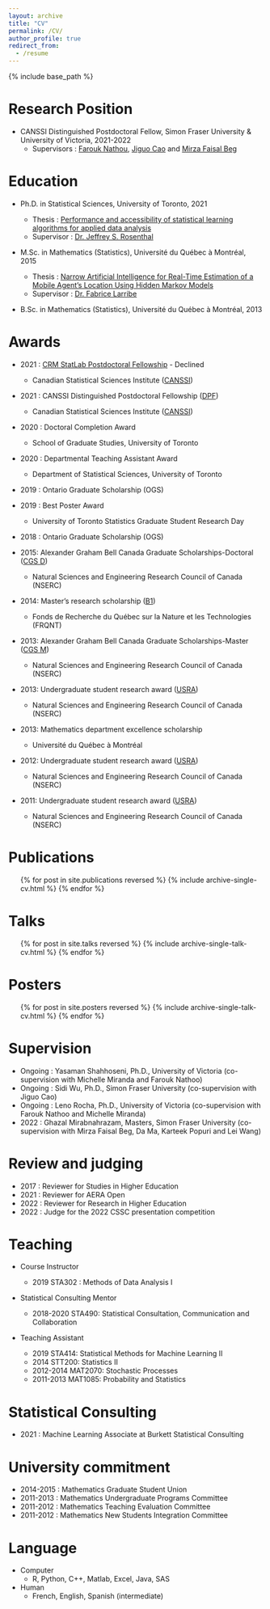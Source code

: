 ```yaml
---
layout: archive
title: "CV"
permalink: /CV/
author_profile: true
redirect_from:
  - /resume
---
```


{% include base_path %}

Research Position
======

* CANSSI Distinguished Postdoctoral Fellow, Simon Fraser University & University of Victoria, 2021-2022
  * Supervisors : [Farouk Nathou](https://www.math.uvic.ca/~nathoo/), [Jiguo Cao](https://www.sfu.ca/science/stat/cao/) and [Mirza Faisal Beg](https://www.sfu.ca/engineering/faculty-and-staff/faculty/faisal_beg.html)

Education
======

* Ph.D. in Statistical Sciences, University of Toronto, 2021
  * Thesis : [Performance and accessibility of
statistical learning algorithms for applied data analysis](https://cedricbeaulac.github.io/files/ut-thesis.pdf)
  * Supervisor : [Dr. Jeffrey S. Rosenthal](http://probability.ca/jeff/)

* M.Sc. in Mathematics (Statistics), Université du Québec à Montréal, 2015
  * Thesis : [Narrow Artificial Intelligence for Real-Time Estimation of a Mobile Agent’s Location Using Hidden Markov Models](https://cedricbeaulac.github.io/files/VersionFinale.pdf)
  * Supervisor : [Dr. Fabrice Larribe](http://fabricelarribe.uqam.ca)

* B.Sc. in Mathematics (Statistics), Université du Québec à Montréal, 2013

Awards
======
* 2021 : [CRM StatLab Postdoctoral Fellowship](http://www.canssi.ca/wp-content/uploads/2020/12/CRM-StatLabOct2020.pdf) - Declined
  * Canadian Statistical Sciences Institute ([CANSSI](http://www.canssi.ca/))
   
* 2021 : CANSSI Distinguished Postdoctoral Fellowship ([DPF](http://www.canssi.ca/research-and-training-opportunities/canssi-postdoctoral-fellowships/))
  * Canadian Statistical Sciences Institute ([CANSSI](http://www.canssi.ca/))

* 2020 : Doctoral Completion Award
  * School of Graduate Studies, University of Toronto

* 2020 : Departmental Teaching Assistant Award
  * Department of Statistical Sciences, University of Toronto

* 2019 : Ontario Graduate Scholarship (OGS)

* 2019 : Best Poster Award
  * University of Toronto Statistics Graduate Student Research Day 

* 2018 : Ontario Graduate Scholarship (OGS)

* 2015: Alexander Graham Bell Canada Graduate Scholarships-Doctoral ([CGS D](http://www.nserc-crsng.gc.ca/Students-Etudiants/PG-CS/CGSD-BESCD_eng.asp))
  * Natural Sciences and Engineering Research Council of Canada (NSERC)

* 2014: Master’s research scholarship ([B1](http://www.frqnt.gouv.qc.ca/en/bourses-et-subventions/consulter-les-programmes-remplir-une-demande/bourse/programs-of-scholarships-of-2supndsup-and-3suprdsup-cycles-hwcq7b9k1466174971607))
  * Fonds de Recherche du Québec sur la Nature et les Technologies (FRQNT)

* 2013: Alexander Graham Bell Canada Graduate Scholarships-Master ([CGS M](http://www.nserc-crsng.gc.ca/Students-Etudiants/PG-CS/CGSM-BESCM_eng.asp))
  * Natural Sciences and Engineering Research Council of Canada (NSERC)

* 2013: Undergraduate student research award ([USRA](http://www.nserc-crsng.gc.ca/Students-Etudiants/UG-PC/USRA-BRPC_eng.asp))
  * Natural Sciences and Engineering Research Council of Canada (NSERC)
  
* 2013: Mathematics department excellence scholarship
  * Université du Québec à Montréal

* 2012: Undergraduate student research award ([USRA](http://www.nserc-crsng.gc.ca/Students-Etudiants/UG-PC/USRA-BRPC_eng.asp))
  * Natural Sciences and Engineering Research Council of Canada (NSERC)

* 2011: Undergraduate student research award ([USRA](http://www.nserc-crsng.gc.ca/Students-Etudiants/UG-PC/USRA-BRPC_eng.asp))
  * Natural Sciences and Engineering Research Council of Canada (NSERC)

  
Publications
======
  <ul>{% for post in site.publications reversed %}
    {% include archive-single-cv.html %}
  {% endfor %}</ul>
  
Talks
======
  <ul>{% for post in site.talks reversed %}
    {% include archive-single-talk-cv.html %}
  {% endfor %}</ul>
  
Posters
======
  
   <ul>{% for post in site.posters reversed %}
    {% include archive-single-talk-cv.html %}
  {% endfor %}</ul>
  
Supervision
======

* Ongoing : Yasaman Shahhoseni, Ph.D., University of Victoria (co-supervision with Michelle Miranda and Farouk Nathoo)
* Ongoing : Sidi Wu, Ph.D., Simon Fraser University (co-supervision with Jiguo Cao)
* Ongoing : Leno Rocha, Ph.D., University of Victoria (co-supervision with Farouk Nathoo and Michelle Miranda)
* 2022 : Ghazal Mirabnahrazam, Masters, Simon Fraser University (co-supervision with Mirza Faisal Beg, Da Ma, Karteek Popuri and Lei Wang)

Review and judging
======

* 2017 : Reviewer for Studies in Higher Education
* 2021 : Reviewer for AERA Open
* 2022 : Reviewer for Research in Higher Education
* 2022 : Judge for the 2022 CSSC presentation competition 

Teaching
======
* Course Instructor
  * 2019 STA302 :  Methods of Data Analysis I
  
* Statistical Consulting Mentor
  * 2018-2020 STA490: Statistical Consultation, Communication and Collaboration
  
* Teaching Assistant
  * 2019 STA414: Statistical Methods for Machine Learning II
  * 2014 STT200: Statistics II
  * 2012-2014 MAT2070: Stochastic Processes
  * 2011-2013 MAT1085: Probability and Statistics

Statistical Consulting
======
* 2021 : Machine Learning Associate at Burkett Statistical Consulting

University commitment
======
* 2014-2015 : Mathematics Graduate Student Union
* 2011-2013 : Mathematics Undergraduate Programs Committee
* 2011-2012 : Mathematics Teaching Evaluation Committee
* 2011-2012 : Mathematics New Students Integration Committee

Language
======
* Computer
  * R, Python, C++, Matlab, Excel, Java, SAS
* Human 
  * French, English, Spanish (intermediate) 
